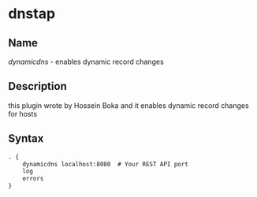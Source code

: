 # dnstap

## Name

*dynamicdns* - enables dynamic record changes

## Description

this plugin wrote by Hossein Boka and it enables dynamic record changes for hosts

## Syntax

~~~ txt
. {
    dynamicdns localhost:8080  # Your REST API port
    log
    errors
}
~~~
